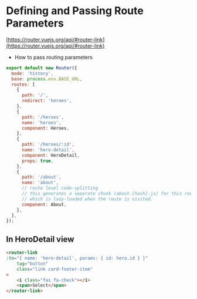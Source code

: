 # Defining and Passing Route Parameters

[https://router.vuejs.org/api/#router-link](https://router.vuejs.org/api/#router-link)

- How to pass routing parameters

```javascript
export default new Router({
  mode: 'history',
  base: process.env.BASE_URL,
  routes: [
    {
      path: '/',
      redirect: 'heroes',
    },
    {
      path: '/heroes',
      name: 'heroes',
      component: Heroes,
    },
    {
      path: '/heroes/:id',
      name: 'hero-detail',
      component: HeroDetail,
      props: true,
    },
    {
      path: '/about',
      name: 'about',
      // route level code-splitting
      // this generates a separate chunk (about.[hash].js) for this route
      // which is lazy-loaded when the route is visited.
      component: About,
    },
  ],
});
```
## In  HeroDetail view

```html
<router-link
:to="{ name: 'hero-detail', params: { id: hero.id } }"
    tag="button"
    class="link card-footer-item"
>
    <i class="fas fa-check"></i>
    <span>Select</span>
</router-link>
```          
